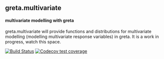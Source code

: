 ## greta.multivariate

#### multivariate modelling with greta

greta.multivariate will provide functions and distributions for multivariate modelling (modelling multivariate response variables) in greta.
It is a work in progress, watch this space. 

[![Build
Status](https://travis-ci.org/lionel68/greta.multivariate.svg?branch=master)](https://travis-ci.org/lionel68/greta.multivariate)
[![Codecov test
coverage](https://codecov.io/gh/lionel68/greta.multivariate/branch/master/graph/badge.svg)](https://codecov.io/gh/lionel68/greta.multivariate?branch=master)
